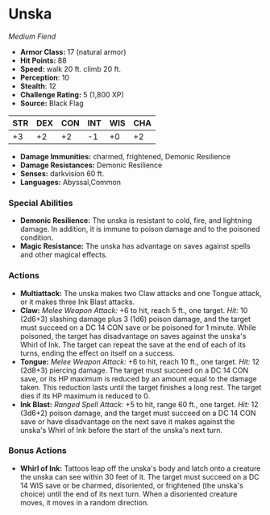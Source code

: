# Unska

*Medium* *Fiend*

- **Armor Class:** 17 (natural armor)
- **Hit Points:** 88 
- **Speed:** walk 20 ft. climb 20 ft.
- **Perception**: 10
- **Stealth**: 12
- **Challenge Rating:** 5 (1,800 XP)
- **Source:** Black Flag

| STR | DEX | CON | INT | WIS | CHA |
| --- | --- | --- | --- | --- | --- |
| +3 | +2 | +2 | -1 | +0 | +2 |

- **Damage Immunities:** charmed, frightened, Demonic Resilience
- **Damage Resistances:** Demonic Resilience
- **Senses:** darkvision 60 ft.
- **Languages:** Abyssal,Common

### Special Abilities

- **Demonic Resilience:** The unska is resistant to cold, fire, and lightning damage. In addition, it is immune to poison damage and to the poisoned condition.
- **Magic Resistance:** The unska has advantage on saves against spells and other magical effects.

### Actions

- **Multiattack:** The unska makes two Claw attacks and one Tongue attack, or it makes three Ink Blast attacks.
- **Claw:** _Melee Weapon Attack:_ +6 to hit, reach 5 ft., one target. _Hit:_ 10 (2d6+3) slashing damage plus 3 (1d6) poison damage, and the target must succeed on a DC 14 CON save or be poisoned for 1 minute. While poisoned, the target has disadvantage on saves against the unska's Whirl of Ink. The target can repeat the save at the end of each of its turns, ending the effect on itself on a success.
- **Tongue:** _Melee Weapon Attack:_ +6 to hit, reach 10 ft., one target. _Hit:_ 12 (2d8+3) piercing damage. The target must succeed on a DC 14 CON save, or its HP maximum is reduced by an amount equal to the damage taken. This reduction lasts until the target finishes a long rest. The target dies if its HP maximum is reduced to 0.
- **Ink Blast:** _Ranged Spell Attack:_ +5 to hit, range 60 ft., one target. _Hit:_ 12 (3d6+2) poison damage, and the target must succeed on a DC 14 CON save or have disadvantage on the next save it makes against the unska's Whirl of Ink before the start of the unska's next turn.

### Bonus Actions

- **Whirl of Ink:** Tattoos leap off the unska's body and latch onto a creature the unska can see within 30 feet of it. The target must succeed on a DC 14 WIS save or be charmed, disoriented, or frightened (the unska's choice) until the end of its next turn. When a disoriented creature moves, it moves in a random direction.
